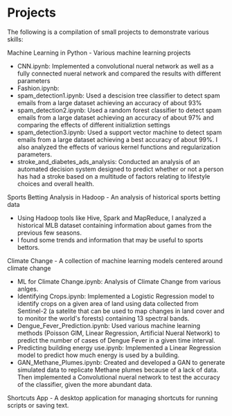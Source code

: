 # Projects

The following is a compilation of small projects to demonstrate various skills:

Machine Learning in Python - Various machine learning projects 
* CNN.ipynb: Implemented a convolutional nueral network as well as a fully connected nueral network and compared the results with different parameters
* Fashion.ipynb: 
* spam_detection1.ipynb: Used a descision tree classifier to detect spam emails from a large dataset achieving an accuracy of about 93%
* spam_detection2.ipynb: Used a random forest classifier to detect spam emails from a large dataset achieving an accuracy of about 97% and comparing the effects of different initializtion settings
* spam_detection3.ipynb: Used a support vector machine to detect spam emails from a large dataset achieving a best accuracy of about 99%. I also analyzed the effects of various kernel functions and regularization parameters.
* stroke_and_diabetes_ads_analysis: Conducted an analysis of an automated decision system designed to predict whether or not a person has had a stroke based on a multitude of factors relating to lifestyle choices and overall health.  

Sports Betting Analysis in Hadoop - An analysis of historical sports betting data
* Using Hadoop tools like Hive, Spark and MapReduce, I analyzed a historical MLB dataset containing information about games from the previous few seasons.
* I found some trends and information that may be useful to sports bettors.   

Climate Change - A collection of machine learning models centered around climate change 
* ML for Climate Change.ipynb: Analysis of Climate Change from various anlges. 
* Identifying Crops.ipynb: Implemented a Logistic Regression model to identify crops on a given area of land using data collected from Sentinel-2 (a satelite that can be used to map changes in land cover and to monitor the world's forests) containing 13 spectral bands.
* Dengue_Fever_Prediction.ipynb: Used various machine learning methods (Poisson GlM, Linear Regression, Artificial Nueral Network) to predict the number of cases of Dengue Fever in a given time interval.
* Predicting building energy use.ipynb: Implemented a Linear Regression model to predict how much energy is used by a building.
* GAN_Methane_Plumes.ipynb: Created and developed a GAN to generate simulated data to replicate Methane plumes because of a lack of data. Then implemented a Convolutional nueral network to test the accuracy of the classifier, given the more abundant data.

Shortcuts App - A desktop application for managing shortcuts for running scripts or saving text.


